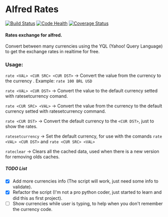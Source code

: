 # Alfred Rates #
[![Build Status](https://travis-ci.org/kennedyoliveira/alfred-rates.svg?branch=master)](https://travis-ci.org/kennedyoliveira/alfred-rates)
[![Code Health](https://landscape.io/github/kennedyoliveira/alfred-rates/master/landscape.svg?style=flat)](https://landscape.io/github/kennedyoliveira/alfred-rates/master)
[![Coverage Status](https://coveralls.io/repos/kennedyoliveira/alfred-rates/badge.svg?branch=master)](https://coveralls.io/r/kennedyoliveira/alfred-rates?branch=master)

#### Rates exchange for alfred. ####

Convert between many currencies using the YQL (Yahoo! Query Language) to get the exchange rates in realtime for free.

### Usage: ###

`rate <VAL> <CUR SRC> <CUR DST>` -> Convert the value <VAL> from the currency <CUR SRC> to the currency <CUR DST>. Example: `rate 100 BRL USD`

`rate <VAL> <CUR DST>` -> Convert the value <VAL> to the default currency setted with ratesetcurrency comand.

`rate <CUR SRC> <VAL>` -> Convert the value <VAL> from the currency <CUR SRC> to the default currency setted with ratesetcurrency command.

`rate <CUR DST>` -> Convert the default currency to the `<CUR DST>`, just to show the rates.

`ratesetcurrency` -> Set the default currency, for use with the comands `rate <VAL> <CUR DST>` and `rate <CUR SRC> <VAL>`

`rateclear` -> Clears all the cached data, used when there is a new version for removing olds caches.

##### TODO List #####
 - [X] Add more currencies info (The script will work, just need some info to validate).
 - [X] Refactor the script (I'm not a pro python coder, just started to learn and did this as first project).
 - [ ] Show currencies while user is typing, to help when you don't remember the currency code.
